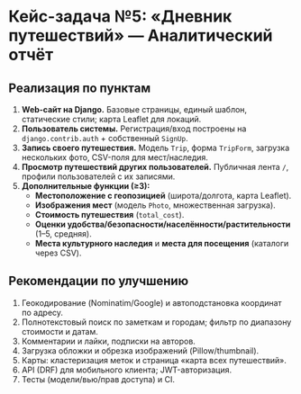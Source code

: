 # Кейс-задача №5: «Дневник путешествий» — Аналитический отчёт

## Реализация по пунктам
1. **Web-сайт на Django.** Базовые страницы, единый шаблон, статические стили; карта Leaflet для локаций.
2. **Пользователь системы.** Регистрация/вход построены на `django.contrib.auth` + собственный `SignUp`.
3. **Запись своего путешествия.** Модель `Trip`, форма `TripForm`, загрузка нескольких фото, CSV-поля для мест/наследия.
4. **Просмотр путешествий других пользователей.** Публичная лента `/`, профили пользователей с их записями.
5. **Дополнительные функции (≥3):**  
   - **Местоположение с геопозицией** (широта/долгота, карта Leaflet).  
   - **Изображения мест** (модель `Photo`, множественная загрузка).  
   - **Стоимость путешествия** (`total_cost`).  
   - **Оценки удобства/безопасности/населённости/растительности** (1–5, средняя).  
   - **Места культурного наследия** и **места для посещения** (каталоги через CSV).

## Рекомендации по улучшению
1. Геокодирование (Nominatim/Google) и автоподстановка координат по адресу.
2. Полнотекстовый поиск по заметкам и городам; фильтр по диапазону стоимости и датам.
3. Комментарии и лайки, подписки на авторов.
4. Загрузка обложки и обрезка изображений (Pillow/thumbnail).
5. Карты: кластеризация меток и страница «карта всех путешествий».
6. API (DRF) для мобильного клиента; JWT-авторизация.
7. Тесты (модели/вью/прав доступа) и CI.
